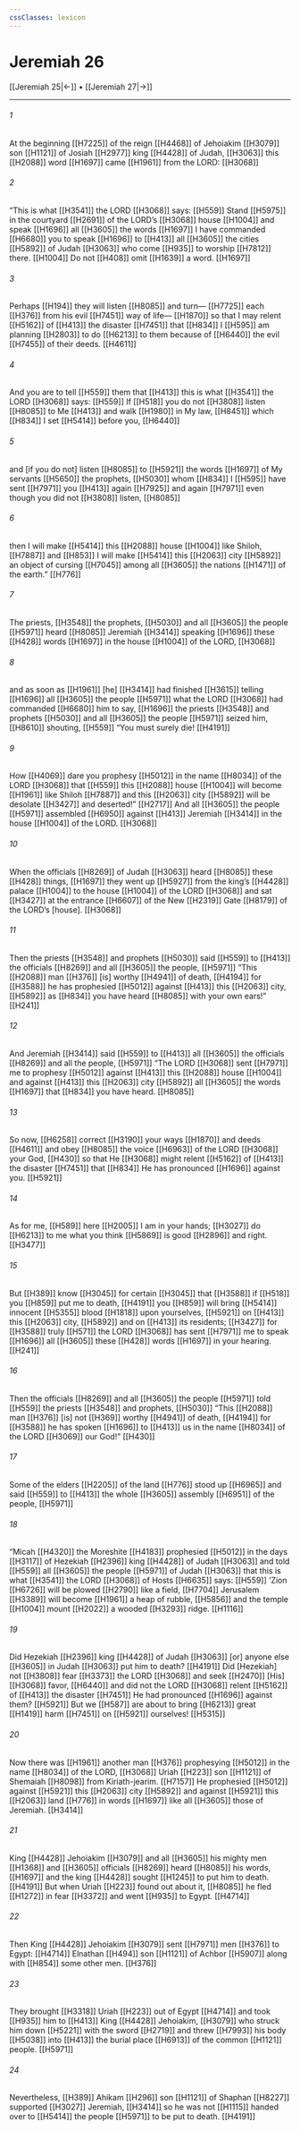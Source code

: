 ```yaml
---
cssClasses: lexicon
---
```


# Jeremiah 26

[[Jeremiah 25|←]] • [[Jeremiah 27|→]]

---

###### 1
At the beginning [[H7225]] of the reign [[H4468]] of Jehoiakim [[H3079]] son [[H1121]] of Josiah [[H2977]] king [[H4428]] of Judah, [[H3063]] this [[H2088]] word [[H1697]] came [[H1961]] from the LORD: [[H3068]]

###### 2
“This is what [[H3541]] the LORD [[H3068]] says: [[H559]] Stand [[H5975]] in the courtyard [[H2691]] of the LORD’s [[H3068]] house [[H1004]] and speak [[H1696]] all [[H3605]] the words [[H1697]] I have commanded [[H6680]] you to speak [[H1696]] to [[H413]] all [[H3605]] the cities [[H5892]] of Judah [[H3063]] who come [[H935]] to worship [[H7812]] there. [[H1004]] Do not [[H408]] omit [[H1639]] a word. [[H1697]]

###### 3
Perhaps [[H194]] they will listen [[H8085]] and turn— [[H7725]] each [[H376]] from his evil [[H7451]] way of life— [[H1870]] so that I may relent [[H5162]] of [[H413]] the disaster [[H7451]] that [[H834]] I [[H595]] am planning [[H2803]] to do [[H6213]] to them  because of [[H6440]] the evil [[H7455]] of their deeds. [[H4611]]

###### 4
And you are to tell [[H559]] them that [[H413]] this is what [[H3541]] the LORD [[H3068]] says: [[H559]] If [[H518]] you do not [[H3808]] listen [[H8085]] to Me [[H413]] and walk [[H1980]] in My law, [[H8451]] which [[H834]] I set [[H5414]] before you, [[H6440]]

###### 5
and [if you do not] listen [[H8085]] to [[H5921]] the words [[H1697]] of My servants [[H5650]] the prophets, [[H5030]] whom [[H834]] I [[H595]] have sent [[H7971]] you [[H413]] again [[H7925]] and again [[H7971]] even though you did not [[H3808]] listen, [[H8085]]

###### 6
then I will make [[H5414]] this [[H2088]] house [[H1004]] like Shiloh, [[H7887]] and [[H853]] I will make [[H5414]] this [[H2063]] city [[H5892]] an object of cursing [[H7045]] among all [[H3605]] the nations [[H1471]] of the earth.” [[H776]]

###### 7
The priests, [[H3548]] the prophets, [[H5030]] and all [[H3605]] the people [[H5971]] heard [[H8085]] Jeremiah [[H3414]] speaking [[H1696]] these [[H428]] words [[H1697]] in the house [[H1004]] of the LORD, [[H3068]]

###### 8
and as soon as [[H1961]] [he] [[H3414]] had finished [[H3615]] telling [[H1696]] all [[H3605]] the people [[H5971]] what the LORD [[H3068]] had commanded [[H6680]] him to say, [[H1696]] the priests [[H3548]] and prophets [[H5030]] and all [[H3605]] the people [[H5971]] seized him, [[H8610]] shouting, [[H559]] “You must surely die! [[H4191]]

###### 9
How [[H4069]] dare you prophesy [[H5012]] in the name [[H8034]] of the LORD [[H3068]] that [[H559]] this [[H2088]] house [[H1004]] will become [[H1961]] like Shiloh [[H7887]] and this [[H2063]] city [[H5892]] will be desolate [[H3427]] and deserted!” [[H2717]] And all [[H3605]] the people [[H5971]] assembled [[H6950]] against [[H413]] Jeremiah [[H3414]] in the house [[H1004]] of the LORD. [[H3068]]

###### 10
When the officials [[H8269]] of Judah [[H3063]] heard [[H8085]] these [[H428]] things, [[H1697]] they went up [[H5927]] from the king’s [[H4428]] palace [[H1004]] to the house [[H1004]] of the LORD [[H3068]] and sat [[H3427]] at the entrance [[H6607]] of the New [[H2319]] Gate [[H8179]] of the LORD’s [house]. [[H3068]]

###### 11
Then the priests [[H3548]] and prophets [[H5030]] said [[H559]] to [[H413]] the officials [[H8269]] and all [[H3605]] the people, [[H5971]] “This [[H2088]] man [[H376]] [is] worthy [[H4941]] of death, [[H4194]] for [[H3588]] he has prophesied [[H5012]] against [[H413]] this [[H2063]] city, [[H5892]] as [[H834]] you have heard [[H8085]] with your own ears!” [[H241]]

###### 12
And Jeremiah [[H3414]] said [[H559]] to [[H413]] all [[H3605]] the officials [[H8269]] and all the people, [[H5971]] “The LORD [[H3068]] sent [[H7971]] me to prophesy [[H5012]] against [[H413]] this [[H2088]] house [[H1004]] and against [[H413]] this [[H2063]] city [[H5892]] all [[H3605]] the words [[H1697]] that [[H834]] you have heard. [[H8085]]

###### 13
So now, [[H6258]] correct [[H3190]] your ways [[H1870]] and deeds [[H4611]] and obey [[H8085]] the voice [[H6963]] of the LORD [[H3068]] your God, [[H430]] so that He [[H3068]] might relent [[H5162]] of [[H413]] the disaster [[H7451]] that [[H834]] He has pronounced [[H1696]] against you. [[H5921]]

###### 14
As for me, [[H589]] here [[H2005]] I am in your hands; [[H3027]] do [[H6213]] to me  what you think [[H5869]] is good [[H2896]] and right. [[H3477]]

###### 15
But [[H389]] know [[H3045]] for certain [[H3045]] that [[H3588]] if [[H518]] you [[H859]] put me to death, [[H4191]] you [[H859]] will bring [[H5414]] innocent [[H5355]] blood [[H1818]] upon yourselves, [[H5921]] on [[H413]] this [[H2063]] city, [[H5892]] and on [[H413]] its residents; [[H3427]] for [[H3588]] truly [[H571]] the LORD [[H3068]] has sent [[H7971]] me to speak [[H1696]] all [[H3605]] these [[H428]] words [[H1697]] in your hearing. [[H241]]

###### 16
Then the officials [[H8269]] and all [[H3605]] the people [[H5971]] told [[H559]] the priests [[H3548]] and prophets, [[H5030]] “This [[H2088]] man [[H376]] [is] not [[H369]] worthy [[H4941]] of death, [[H4194]] for [[H3588]] he has spoken [[H1696]] to [[H413]] us in the name [[H8034]] of the LORD [[H3069]] our God!” [[H430]]

###### 17
Some of the elders [[H2205]] of the land [[H776]] stood up [[H6965]] and said [[H559]] to [[H413]] the whole [[H3605]] assembly [[H6951]] of the people, [[H5971]]

###### 18
“Micah [[H4320]] the Moreshite [[H4183]] prophesied [[H5012]] in the days [[H3117]] of Hezekiah [[H2396]] king [[H4428]] of Judah [[H3063]] and told [[H559]] all [[H3605]] the people [[H5971]] of Judah [[H3063]] that this is what [[H3541]] the LORD [[H3068]] of Hosts [[H6635]] says: [[H559]] ‘Zion [[H6726]] will be plowed [[H2790]] like a field, [[H7704]] Jerusalem [[H3389]] will become [[H1961]] a heap of rubble, [[H5856]] and the temple [[H1004]] mount [[H2022]] a wooded [[H3293]] ridge. [[H1116]]

###### 19
Did Hezekiah [[H2396]] king [[H4428]] of Judah [[H3063]] [or] anyone else [[H3605]] in Judah [[H3063]] put him to death? [[H4191]] Did [Hezekiah] not [[H3808]] fear [[H3373]] the LORD [[H3068]] and seek [[H2470]] [His] [[H3068]] favor, [[H6440]] and did not the LORD [[H3068]] relent [[H5162]] of [[H413]] the disaster [[H7451]] He had pronounced [[H1696]] against them? [[H5921]] But we [[H587]] are about to bring [[H6213]] great [[H1419]] harm [[H7451]] on [[H5921]] ourselves! [[H5315]]

###### 20
Now there was [[H1961]] another man [[H376]] prophesying [[H5012]] in the name [[H8034]] of the LORD, [[H3068]] Uriah [[H223]] son [[H1121]] of Shemaiah [[H8098]] from  Kiriath-jearim. [[H7157]] He prophesied [[H5012]] against [[H5921]] this [[H2063]] city [[H5892]] and against [[H5921]] this [[H2063]] land [[H776]] in words [[H1697]] like all [[H3605]] those of Jeremiah. [[H3414]]

###### 21
King [[H4428]] Jehoiakim [[H3079]] and all [[H3605]] his mighty men [[H1368]] and [[H3605]] officials [[H8269]] heard [[H8085]] his words, [[H1697]] and the king [[H4428]] sought [[H1245]] to put him to death. [[H4191]] But when Uriah [[H223]] found out about it, [[H8085]] he fled [[H1272]] in fear [[H3372]] and went [[H935]] to Egypt. [[H4714]]

###### 22
Then King [[H4428]] Jehoiakim [[H3079]] sent [[H7971]] men [[H376]] to Egypt: [[H4714]] Elnathan [[H494]] son [[H1121]] of Achbor [[H5907]] along with [[H854]] some other men. [[H376]]

###### 23
They brought [[H3318]] Uriah [[H223]] out of Egypt [[H4714]] and took [[H935]] him to [[H413]] King [[H4428]] Jehoiakim, [[H3079]] who struck him down [[H5221]] with the sword [[H2719]] and threw [[H7993]] his body [[H5038]] into [[H413]] the burial place [[H6913]] of the common [[H1121]] people. [[H5971]]

###### 24
Nevertheless, [[H389]] Ahikam [[H296]] son [[H1121]] of Shaphan [[H8227]] supported [[H3027]] Jeremiah, [[H3414]] so he was not [[H1115]] handed over to [[H5414]] the people [[H5971]] to be put to death. [[H4191]]


